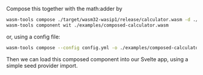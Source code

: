 Compose this together with the math:adder by 

```bash
wasm-tools compose ./target/wasm32-wasip1/release/calculator.wasm -d ./target/wasm32-wasip1/release/math.wasm -o ./examples/composed-calculator.wasm
wasm-tools component wit ./examples/composed-calculator.wasm
```

or, using a config file:

```bash
wasm-tools compose --config config.yml -o ./examples/composed-calculator.wasm ../../../target/wasm32-wasip1/release/calculator.wasm
```

Then we can load this composed component into our Svelte app, using a simple seed provider import.

